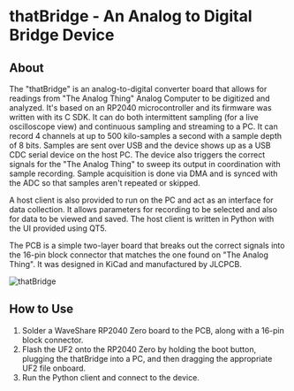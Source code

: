 # thatBridge - An Analog to Digital Bridge Device
## About
The "thatBridge" is an analog-to-digital converter board that allows for readings from "The Analog Thing" Analog Computer to be digitized and analyzed. It's based on an RP2040 microcontroller and its firmware was written with its C SDK. It can do both intermittent sampling (for a live oscilloscope view) and continuous sampling and streaming to a PC. It can record 4 channels at up to 500 kilo-samples a second with a sample depth of 8 bits. Samples are sent over USB and the device shows up as a USB CDC serial device on the host PC. The device also triggers the correct signals for the "The Analog Thing" to sweep its output in coordination with sample recording. Sample acquisition is done via DMA and is synced with the ADC so that samples aren't repeated or skipped.

A host client is also provided to run on the PC and act as an interface for data collection. It allows parameters for recording to be selected and also for data to be viewed and saved. The host client is written in Python with the UI provided using QT5.

The PCB is a simple two-layer board that breaks out the correct signals into the 16-pin block connector that matches the one found on "The Analog Thing". It was designed in KiCad and manufactured by JLCPCB.

![thatBridge](https://github.com/Nobel-Ken/thatBridge/assets/17792367/f742fe14-470d-43bb-924e-ff7359f5dcb1)

## How to Use

1. Solder a WaveShare RP2040 Zero board to the PCB, along with a 16-pin block connector.
2. Flash the UF2 onto the RP2040 Zero by holding the boot button, plugging the thatBridge into a PC, and then dragging the appropriate UF2 file onboard.
3. Run the Python client and connect to the device.



